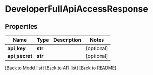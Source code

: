# DeveloperFullApiAccessResponse

## Properties
Name | Type | Description | Notes
------------ | ------------- | ------------- | -------------
**api_key** | **str** |  | [optional] 
**api_secret** | **str** |  | [optional] 

[[Back to Model list]](../README.md#documentation-for-models) [[Back to API list]](../README.md#documentation-for-api-endpoints) [[Back to README]](../README.md)



